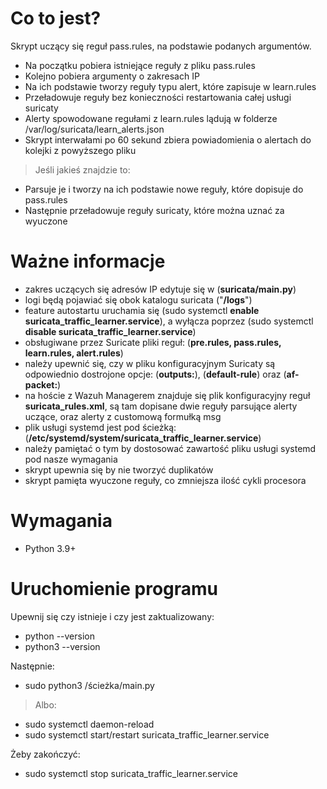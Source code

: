 # Co to jest?
Skrypt uczący się reguł pass.rules, na podstawie podanych argumentów.

-  Na początku pobiera istniejące reguły z pliku pass.rules
-  Kolejno pobiera argumenty o zakresach IP
-  Na ich podstawie tworzy reguły typu alert, które zapisuje w learn.rules
-  Przeładowuje reguły bez konieczności restartowania całej usługi suricaty
-  Alerty spowodowane regułami z learn.rules lądują w folderze /var/log/suricata/learn_alerts.json
-  Skrypt interwałami po 60 sekund zbiera powiadomienia o alertach do kolejki z powyższego pliku
>  Jeśli jakieś znajdzie to:
-  Parsuje je i tworzy na ich podstawie nowe reguły, które dopisuje do pass.rules
-  Następnie przeładowuje reguły suricaty, które można uznać za wyuczone

# Ważne informacje

-  zakres uczących się adresów IP edytuje się w (**suricata/main.py**)
-  logi będą pojawiać się obok katalogu suricata ("**/logs**")
-  feature autostartu uruchamia się (sudo systemctl **enable suricata_traffic_learner.service**), a wyłącza poprzez (sudo systemctl **disable suricata_traffic_learner.service**)
-  obsługiwane przez Suricate pliki reguł: (**pre.rules, pass.rules, learn.rules, alert.rules**)
-  należy upewnić się, czy w pliku konfiguracyjnym Suricaty są odpowiednio dostrojone opcje: (**outputs:**), (**default-rule**) oraz (**af-packet:**)
-  na hoście z Wazuh Managerem znajduje się plik konfiguracyjny reguł **suricata_rules.xml**, są tam dopisane dwie reguły parsujące alerty uczące, oraz alerty z customową formułką msg
-  plik usługi systemd jest pod ścieżką: (**/etc/systemd/system/suricata_traffic_learner.service**)
-  należy pamiętać o tym by dostosować zawartość pliku usługi systemd pod nasze wymagania
-  skrypt upewnia się by nie tworzyć duplikatów
-  skrypt pamięta wyuczone reguły, co zmniejsza ilość cykli procesora

# Wymagania 

-  Python 3.9+

# Uruchomienie programu

Upewnij się czy istnieje i czy jest zaktualizowany:
-  python --version
-  python3 --version

Następnie:

-  sudo python3 /ścieżka/main.py

>  Albo: 

-  sudo systemctl daemon-reload
-  sudo systemctl start/restart suricata_traffic_learner.service


Żeby zakończyć:

-  sudo systemctl stop suricata_traffic_learner.service

